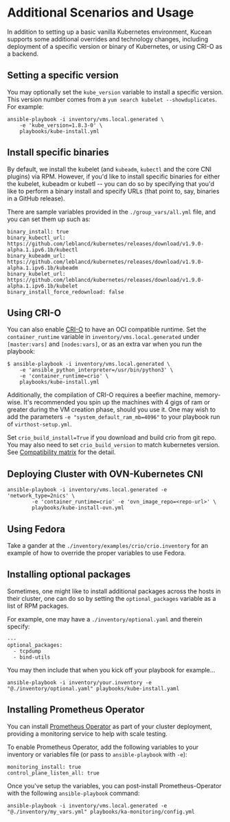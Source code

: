 # Additional Scenarios and Usage

In addition to setting up a basic vanilla Kubernetes environment, Kucean
supports some additional overrides and technology changes, including deployment
of a specific version or binary of Kubernetes, or using CRI-O as a backend.

## Setting a specific version

You may optionally set the `kube_version` variable to install a specific
version. This version number comes from a `yum search kubelet
--showduplicates`. For example:

```
ansible-playbook -i inventory/vms.local.generated \
    -e 'kube_version=1.8.3-0' \
    playbooks/kube-install.yml
```

## Install specific binaries

By default, we install the kubelet (and `kubeadm`, `kubectl` and the core CNI
plugins) via RPM. However, if you'd like to install specific binaries for
either the kubelet, kubeadm or kubetl -- you can do so by specifying that you'd
like to perform a binary install and specify URLs (that point to, say, binaries
in a GitHub release).

There are sample variables provided in the `./group_vars/all.yml` file, and you
can set them up such as:

```
binary_install: true
binary_kubectl_url: https://github.com/leblancd/kubernetes/releases/download/v1.9.0-alpha.1.ipv6.1b/kubectl
binary_kubeadm_url: https://github.com/leblancd/kubernetes/releases/download/v1.9.0-alpha.1.ipv6.1b/kubeadm
binary_kubelet_url: https://github.com/leblancd/kubernetes/releases/download/v1.9.0-alpha.1.ipv6.1b/kubelet
binary_install_force_redownload: false
```

## Using CRI-O

You can also enable [CRI-O](http://cri-o.io/) to have an OCI compatible
runtime. Set the `container_runtime` variable in
`inventory/vms.local.generated` under `[master:vars]` and `[nodes:vars]`, or as
an extra var when you run the playbook:

```
$ ansible-playbook -i inventory/vms.local.generated \
    -e 'ansible_python_interpreter=/usr/bin/python3' \
    -e 'container_runtime=crio' \
    playbooks/kube-install.yml
```

Additionally, the compilation of CRI-O requires a beefier machine, memory-wise.
It's recommended you spin up the machines with 4 gigs of ram or greater during
the VM creation phase, should you use it. One may wish to add the parameters
`-e "system_default_ram_mb=4096"` to your playbook run of `virthost-setup.yml`.

Set `crio_build_install=True` if you download and build crio from git repo.
You may also need to set `crio_build_version` to match kubernetes version. See [Compatibility matrix](https://github.com/kubernetes-sigs/cri-o#compatibility-matrix-cri-o---kubernetes-clusters) for the detail.

## Deploying Cluster with OVN-Kubernetes CNI
```
ansible-playbook -i inventory/vms.local.generated -e 'network_type=2nics' \
        -e 'container_runtime=crio' -e 'ovn_image_repo=<repo-url>' \
        playbooks/kube-install-ovn.yml
```

## Using Fedora

Take a gander at the `./inventory/examples/crio/crio.inventory` for an example
of how to override the proper variables to use Fedora.

## Installing optional packages

Sometimes, one might like to install additional packages across the hosts in
their cluster, one can do so by setting the `optional_packages` variable as a
list of RPM packages.

For example, one may have a `./inventory/optional.yaml` and therein specify:

```
---
optional_packages:
  - tcpdump
  - bind-utils
```

You may then include that when you kick off your playbook for example...

```
ansible-playbook -i inventory/your.inventory -e "@./inventory/optional.yaml" playbooks/kube-install.yaml
```

## Installing Prometheus Operator

You can install [Prometheus
Operator](https://github.com/coreos/prometheus-operator) as part of your
cluster deployment, providing a monitoring service to help with scale testing.

To enable Prometheus Operator, add the following variables to your inventory or
variables file (or pass to `ansible-playbook` with `-e`):

```
monitoring_install: true
control_plane_listen_all: true
```

Once you've setup the variables, you can post-install Prometheus-Operator with
the following `ansible-playbook` command:

```
ansible-playbook -i inventory/vms.local.generated -e "@./inventory/my_vars.yml" playbooks/ka-monitoring/config.yml
```
